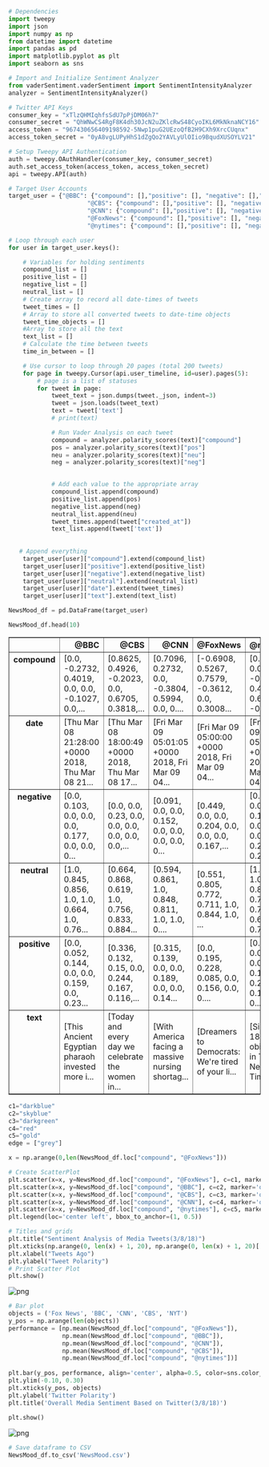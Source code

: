 

```python
# Dependencies
import tweepy
import json
import numpy as np
from datetime import datetime
import pandas as pd
import matplotlib.pyplot as plt
import seaborn as sns
```


```python
# Import and Initialize Sentiment Analyzer
from vaderSentiment.vaderSentiment import SentimentIntensityAnalyzer
analyzer = SentimentIntensityAnalyzer()

# Twitter API Keys
consumer_key = "xTlzQHMIqhfsSdU7pPjDM06h7"
consumer_secret = "QhWNwCS4RgF8K4dh30JcN2uZKlcRwS48CyoIKL6MkNknaNCY16"
access_token = "967430656409198592-5Nwp1puG2UEzoQfB2H9CXh9XrcCUqnx"
access_token_secret = "0yA8vgLUPyHhS1dZgQo2YAVLyUlOIio9BqudXUSOYLV21"

# Setup Tweepy API Authentication
auth = tweepy.OAuthHandler(consumer_key, consumer_secret)
auth.set_access_token(access_token, access_token_secret)
api = tweepy.API(auth)
```


```python
# Target User Accounts
target_user = {"@BBC": {"compound": [],"positive": [], "negative": [],"neutral": [], "date":[], "text":[]},
                      "@CBS": {"compound": [],"positive": [], "negative": [],"neutral": [],"date":[], "text":[]}, 
                      "@CNN": {"compound": [],"positive": [], "negative": [],"neutral": [], "date":[], "text":[]},
                      "@FoxNews": {"compound": [],"positive": [], "negative": [],"neutral": [], "date":[], "text":[]}, 
                      "@nytimes": {"compound": [],"positive": [], "negative": [],"neutral": [], "date":[], "text":[]}}

# Loop through each user
for user in target_user.keys():

    # Variables for holding sentiments
    compound_list = []
    positive_list = []
    negative_list = []
    neutral_list = []
    # Create array to record all date-times of tweets
    tweet_times = []
    # Array to store all converted tweets to date-time objects
    tweet_time_objects = []
    #Array to store all the text
    text_list = []
    # Calculate the time between tweets
    time_in_between = []

    # Use cursor to loop through 20 pages (total 200 tweets)
    for page in tweepy.Cursor(api.user_timeline, id=user).pages(5):
        # page is a list of statuses
        for tweet in page:
            tweet_text = json.dumps(tweet._json, indent=3)
            tweet = json.loads(tweet_text)
            text = tweet['text']
            # print(text)

            # Run Vader Analysis on each tweet
            compound = analyzer.polarity_scores(text)["compound"]
            pos = analyzer.polarity_scores(text)["pos"]
            neu = analyzer.polarity_scores(text)["neu"]
            neg = analyzer.polarity_scores(text)["neg"]
            

            # Add each value to the appropriate array
            compound_list.append(compound)
            positive_list.append(pos)
            negative_list.append(neg)
            neutral_list.append(neu)
            tweet_times.append(tweet["created_at"])
            text_list.append(tweet['text'])
    
    
   # Append everything 
    target_user[user]["compound"].extend(compound_list)
    target_user[user]["positive"].extend(positive_list)
    target_user[user]["negative"].extend(negative_list)
    target_user[user]["neutral"].extend(neutral_list)
    target_user[user]["date"].extend(tweet_times)
    target_user[user]["text"].extend(text_list) 

```


```python
NewsMood_df = pd.DataFrame(target_user)

NewsMood_df.head(10)
```




<div>
<style>
    .dataframe thead tr:only-child th {
        text-align: right;
    }

    .dataframe thead th {
        text-align: left;
    }

    .dataframe tbody tr th {
        vertical-align: top;
    }
</style>
<table border="1" class="dataframe">
  <thead>
    <tr style="text-align: right;">
      <th></th>
      <th>@BBC</th>
      <th>@CBS</th>
      <th>@CNN</th>
      <th>@FoxNews</th>
      <th>@nytimes</th>
    </tr>
  </thead>
  <tbody>
    <tr>
      <th>compound</th>
      <td>[0.0, -0.2732, 0.4019, 0.0, 0.0, -0.1027, 0.0,...</td>
      <td>[0.8625, 0.4926, -0.2023, 0.0, 0.6705, 0.3818,...</td>
      <td>[0.7096, 0.2732, 0.0, -0.3804, 0.5994, 0.0, 0....</td>
      <td>[-0.6908, 0.5267, 0.7579, -0.3612, 0.0, 0.3008...</td>
      <td>[0.0, 0.0, 0.0, -0.2732, 0.4528, 0.6369, -0.64...</td>
    </tr>
    <tr>
      <th>date</th>
      <td>[Thu Mar 08 21:28:00 +0000 2018, Thu Mar 08 21...</td>
      <td>[Thu Mar 08 18:00:49 +0000 2018, Thu Mar 08 17...</td>
      <td>[Fri Mar 09 05:01:05 +0000 2018, Fri Mar 09 04...</td>
      <td>[Fri Mar 09 05:00:00 +0000 2018, Fri Mar 09 04...</td>
      <td>[Fri Mar 09 05:02:11 +0000 2018, Fri Mar 09 04...</td>
    </tr>
    <tr>
      <th>negative</th>
      <td>[0.0, 0.103, 0.0, 0.0, 0.0, 0.177, 0.0, 0.0, 0...</td>
      <td>[0.0, 0.0, 0.23, 0.0, 0.0, 0.0, 0.0, 0.0, 0.0,...</td>
      <td>[0.091, 0.0, 0.0, 0.152, 0.0, 0.0, 0.0, 0.0, 0...</td>
      <td>[0.449, 0.0, 0.0, 0.204, 0.0, 0.0, 0.0, 0.167,...</td>
      <td>[0.0, 0.0, 0.0, 0.118, 0.072, 0.0, 0.272, 0.23...</td>
    </tr>
    <tr>
      <th>neutral</th>
      <td>[1.0, 0.845, 0.856, 1.0, 1.0, 0.664, 1.0, 0.76...</td>
      <td>[0.664, 0.868, 0.619, 1.0, 0.756, 0.833, 0.884...</td>
      <td>[0.594, 0.861, 1.0, 0.848, 0.811, 1.0, 1.0, 0....</td>
      <td>[0.551, 0.805, 0.772, 0.711, 1.0, 0.844, 1.0, ...</td>
      <td>[1.0, 1.0, 1.0, 0.814, 0.78, 0.704, 0.623, 0.7...</td>
    </tr>
    <tr>
      <th>positive</th>
      <td>[0.0, 0.052, 0.144, 0.0, 0.0, 0.159, 0.0, 0.23...</td>
      <td>[0.336, 0.132, 0.15, 0.0, 0.244, 0.167, 0.116,...</td>
      <td>[0.315, 0.139, 0.0, 0.0, 0.189, 0.0, 0.0, 0.14...</td>
      <td>[0.0, 0.195, 0.228, 0.085, 0.0, 0.156, 0.0, 0....</td>
      <td>[0.0, 0.0, 0.0, 0.068, 0.148, 0.296, 0.105, 0....</td>
    </tr>
    <tr>
      <th>text</th>
      <td>[This Ancient Egyptian pharaoh invested more i...</td>
      <td>[Today and every day we celebrate the women in...</td>
      <td>[With America facing a massive nursing shortag...</td>
      <td>[Dreamers to Democrats: We're tired of your li...</td>
      <td>[Since 1851, obituaries in The New York Times ...</td>
    </tr>
  </tbody>
</table>
</div>




```python
c1="darkblue" 
c2="skyblue"
c3="darkgreen"
c4="red"
c5="gold"
edge = ["grey"]

x = np.arange(0,len(NewsMood_df.loc["compound", "@FoxNews"]))

# Create ScatterPlot
plt.scatter(x=x, y=NewsMood_df.loc["compound", "@FoxNews"], c=c1, marker='o', edgecolors=edge, alpha=1, label='Fox News') 
plt.scatter(x=x, y=NewsMood_df.loc["compound", "@BBC"], c=c2, marker='o', edgecolors=edge, alpha=1, label='BBC')
plt.scatter(x=x, y=NewsMood_df.loc["compound", "@CBS"], c=c3, marker='o', edgecolors=edge, alpha=1, label='CBS') 
plt.scatter(x=x, y=NewsMood_df.loc["compound", "@CNN"], c=c4, marker='o', edgecolors=edge, alpha=1, label='CNN') 
plt.scatter(x=x, y=NewsMood_df.loc["compound", "@nytimes"], c=c5, marker='o', edgecolors=edge, alpha=1, label='New York Times') 
plt.legend(loc='center left', bbox_to_anchor=(1, 0.5))

# Titles and grids
plt.title("Sentiment Analysis of Media Tweets(3/8/18)")
plt.xticks(np.arange(0, len(x) + 1, 20), np.arange(0, len(x) + 1, 20)[::-1])
plt.xlabel("Tweets Ago")
plt.ylabel("Tweet Polarity")
# Print Scatter Plot
plt.show()
```


![png](output_4_0.png)



```python
# Bar plot
objects = ('Fox News', 'BBC', 'CNN', 'CBS', 'NYT')
y_pos = np.arange(len(objects))
performance = [np.mean(NewsMood_df.loc["compound", "@FoxNews"]),
               np.mean(NewsMood_df.loc["compound", "@BBC"]),
               np.mean(NewsMood_df.loc["compound", "@CNN"]),
               np.mean(NewsMood_df.loc["compound", "@CBS"]),
               np.mean(NewsMood_df.loc["compound", "@nytimes"])]
 
plt.bar(y_pos, performance, align='center', alpha=0.5, color=sns.color_palette("Set1"))
plt.ylim(-0.10, 0.30)
plt.xticks(y_pos, objects)
plt.ylabel('Twitter Polarity')
plt.title('Overall Media Sentiment Based on Twitter(3/8/18)')
 
plt.show()
```


![png](output_5_0.png)



```python
# Save dataframe to CSV
NewsMood_df.to_csv('NewsMood.csv')
```
